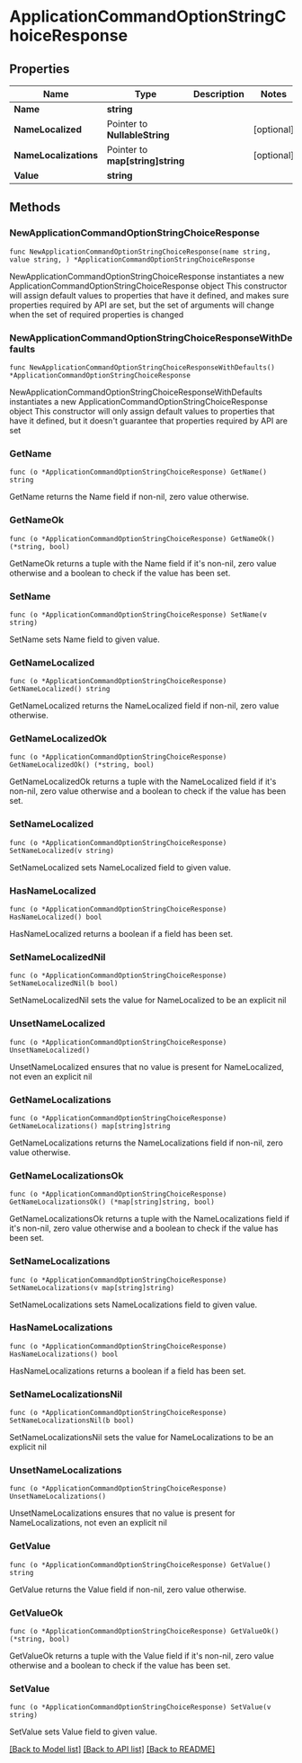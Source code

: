 # ApplicationCommandOptionStringChoiceResponse

## Properties

Name | Type | Description | Notes
------------ | ------------- | ------------- | -------------
**Name** | **string** |  | 
**NameLocalized** | Pointer to **NullableString** |  | [optional] 
**NameLocalizations** | Pointer to **map[string]string** |  | [optional] 
**Value** | **string** |  | 

## Methods

### NewApplicationCommandOptionStringChoiceResponse

`func NewApplicationCommandOptionStringChoiceResponse(name string, value string, ) *ApplicationCommandOptionStringChoiceResponse`

NewApplicationCommandOptionStringChoiceResponse instantiates a new ApplicationCommandOptionStringChoiceResponse object
This constructor will assign default values to properties that have it defined,
and makes sure properties required by API are set, but the set of arguments
will change when the set of required properties is changed

### NewApplicationCommandOptionStringChoiceResponseWithDefaults

`func NewApplicationCommandOptionStringChoiceResponseWithDefaults() *ApplicationCommandOptionStringChoiceResponse`

NewApplicationCommandOptionStringChoiceResponseWithDefaults instantiates a new ApplicationCommandOptionStringChoiceResponse object
This constructor will only assign default values to properties that have it defined,
but it doesn't guarantee that properties required by API are set

### GetName

`func (o *ApplicationCommandOptionStringChoiceResponse) GetName() string`

GetName returns the Name field if non-nil, zero value otherwise.

### GetNameOk

`func (o *ApplicationCommandOptionStringChoiceResponse) GetNameOk() (*string, bool)`

GetNameOk returns a tuple with the Name field if it's non-nil, zero value otherwise
and a boolean to check if the value has been set.

### SetName

`func (o *ApplicationCommandOptionStringChoiceResponse) SetName(v string)`

SetName sets Name field to given value.


### GetNameLocalized

`func (o *ApplicationCommandOptionStringChoiceResponse) GetNameLocalized() string`

GetNameLocalized returns the NameLocalized field if non-nil, zero value otherwise.

### GetNameLocalizedOk

`func (o *ApplicationCommandOptionStringChoiceResponse) GetNameLocalizedOk() (*string, bool)`

GetNameLocalizedOk returns a tuple with the NameLocalized field if it's non-nil, zero value otherwise
and a boolean to check if the value has been set.

### SetNameLocalized

`func (o *ApplicationCommandOptionStringChoiceResponse) SetNameLocalized(v string)`

SetNameLocalized sets NameLocalized field to given value.

### HasNameLocalized

`func (o *ApplicationCommandOptionStringChoiceResponse) HasNameLocalized() bool`

HasNameLocalized returns a boolean if a field has been set.

### SetNameLocalizedNil

`func (o *ApplicationCommandOptionStringChoiceResponse) SetNameLocalizedNil(b bool)`

 SetNameLocalizedNil sets the value for NameLocalized to be an explicit nil

### UnsetNameLocalized
`func (o *ApplicationCommandOptionStringChoiceResponse) UnsetNameLocalized()`

UnsetNameLocalized ensures that no value is present for NameLocalized, not even an explicit nil
### GetNameLocalizations

`func (o *ApplicationCommandOptionStringChoiceResponse) GetNameLocalizations() map[string]string`

GetNameLocalizations returns the NameLocalizations field if non-nil, zero value otherwise.

### GetNameLocalizationsOk

`func (o *ApplicationCommandOptionStringChoiceResponse) GetNameLocalizationsOk() (*map[string]string, bool)`

GetNameLocalizationsOk returns a tuple with the NameLocalizations field if it's non-nil, zero value otherwise
and a boolean to check if the value has been set.

### SetNameLocalizations

`func (o *ApplicationCommandOptionStringChoiceResponse) SetNameLocalizations(v map[string]string)`

SetNameLocalizations sets NameLocalizations field to given value.

### HasNameLocalizations

`func (o *ApplicationCommandOptionStringChoiceResponse) HasNameLocalizations() bool`

HasNameLocalizations returns a boolean if a field has been set.

### SetNameLocalizationsNil

`func (o *ApplicationCommandOptionStringChoiceResponse) SetNameLocalizationsNil(b bool)`

 SetNameLocalizationsNil sets the value for NameLocalizations to be an explicit nil

### UnsetNameLocalizations
`func (o *ApplicationCommandOptionStringChoiceResponse) UnsetNameLocalizations()`

UnsetNameLocalizations ensures that no value is present for NameLocalizations, not even an explicit nil
### GetValue

`func (o *ApplicationCommandOptionStringChoiceResponse) GetValue() string`

GetValue returns the Value field if non-nil, zero value otherwise.

### GetValueOk

`func (o *ApplicationCommandOptionStringChoiceResponse) GetValueOk() (*string, bool)`

GetValueOk returns a tuple with the Value field if it's non-nil, zero value otherwise
and a boolean to check if the value has been set.

### SetValue

`func (o *ApplicationCommandOptionStringChoiceResponse) SetValue(v string)`

SetValue sets Value field to given value.



[[Back to Model list]](../README.md#documentation-for-models) [[Back to API list]](../README.md#documentation-for-api-endpoints) [[Back to README]](../README.md)



